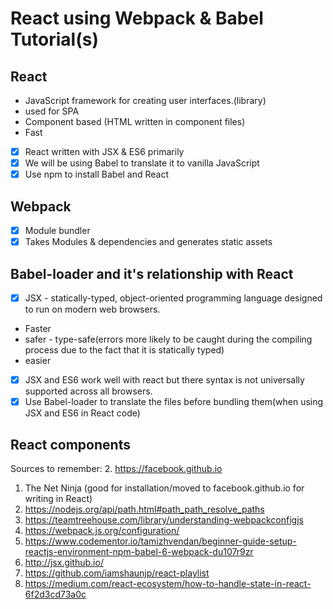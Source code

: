 # React using Webpack & Babel Tutorial(s)

## React
- JavaScript framework for creating user interfaces.(library)
- used for SPA
- Component based (HTML written in component files)
- Fast

- [x] React written with JSX & ES6 primarily
- [x] We will be using Babel to translate it to vanilla JavaScript
- [x] Use npm to install Babel and React

## Webpack
- [x] Module bundler
- [x] Takes Modules & dependencies and generates static assets

## Babel-loader and it's relationship with React
- [x] JSX - statically-typed, object-oriented programming language designed to run on modern web browsers.
* Faster
* safer - type-safe(errors more likely to be caught during the compiling process due to the fact that it is statically typed)
* easier
- [x] JSX and ES6 work well with react but there syntax is not universally supported across all browsers.
- [x] Use Babel-loader to translate the files before bundling them(when using JSX and ES6 in React code)

## React components



Sources to remember:
2. https://facebook.github.io
1. The Net Ninja (good for installation/moved to facebook.github.io for writing in React)
2. https://nodejs.org/api/path.html#path_path_resolve_paths
3. https://teamtreehouse.com/library/understanding-webpackconfigjs
4. https://webpack.js.org/configuration/
5. https://www.codementor.io/tamizhvendan/beginner-guide-setup-reactjs-environment-npm-babel-6-webpack-du107r9zr
6. http://jsx.github.io/
7. https://github.com/iamshaunjp/react-playlist
8. https://medium.com/react-ecosystem/how-to-handle-state-in-react-6f2d3cd73a0c
